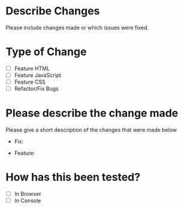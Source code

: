 # Describe Changes

Please include changes made or which issues were fixed.


# Type of Change
- [ ] Feature HTML
- [ ] Feature JavaScript
- [ ] Feature CSS
- [ ] Refactor/Fix Bugs

# Please describe the change made

Please give a short description of the changes that were made below
- Fix:



- Feature:



# How has this been tested?

- [ ] In Browser
- [ ] In Console

